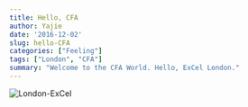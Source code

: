 ```yaml
---
title: Hello, CFA
author: Yajie
date: '2016-12-02'
slug: hello-CFA
categories: ["Feeling"]
tags: ["London", "CFA"]
summary: "Welcome to the CFA World. Hello, ExCel London."
---
```


![London-ExCel](https://i.imgur.com/FStlaVT.jpg)

